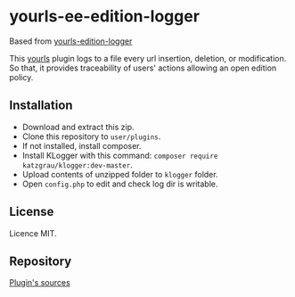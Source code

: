 yourls-ee-edition-logger
=====================

Based from [yourls-edition-logger](https://github.com/esuarezsantana/yourls-edition-logger)

This [yourls](http://yourls.org/) plugin logs to a file every url insertion, deletion, or modification. So that, it provides traceability of users' actions allowing an open edition policy.


Installation
------------

 * Download and extract this zip.
 * Clone this repository to `user/plugins`.
 * If not installed, install composer.
 * Install KLogger with this command: `composer require katzgrau/klogger:dev-master`.
 * Upload contents of unzipped folder to `klogger` folder.
 * Open `config.php` to edit and check log dir is writable.

 License
 -------
 Licence MIT.

 Repository
 --------------
 [Plugin's sources](https://github.com/p-arnaud/yourls-ee-edition-logger)
